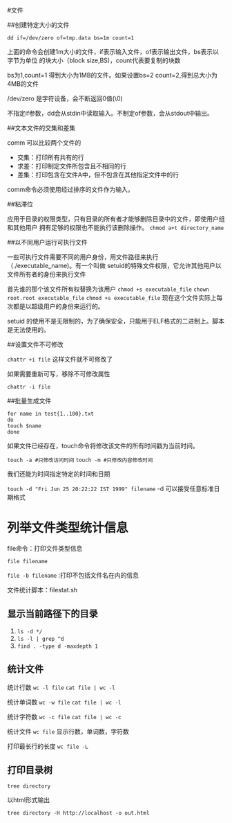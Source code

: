 #文件


##创建特定大小的文件

`dd if=/dev/zero of=tmp.data bs=1m count=1`

上面的命令会创建1m大小的文件，if表示输入文件，of表示输出文件，bs表示以字节为单位
的块大小（block size,BS)，count代表要复制的块数

bs为1,count=1 得到大小为1MB的文件。如果设置bs=2 count=2,得到总大小为4MB的文件

/dev/zero 是字符设备，会不断返回0值(\0)

不指定if参数，dd会从stdin中读取输入。不制定of参数，会从stdout中输出。

##文本文件的交集和差集

comm 可以比较两个文件的
- 交集：打印所有共有的行
- 求差：打印制定文件所包含且不相同的行
- 差集：打印包含在文件A中，但不包含在其他指定文件中的行

comm命令必须使用经过排序的文件作为输入。

##粘滞位

应用于目录的权限类型，只有目录的所有者才能够删除目录中的文件，即使用户组和其他用户
拥有足够的权限也不能执行该删除操作。
`chmod a+t directory_name`

##以不同用户运行可执行文件

一些可执行文件需要不同的用户身份，用文件路径来执行（./executable_name)。有一个叫做
setuid的特殊文件权限，它允许其他用户以文件所有者的身份来执行文件

首先谁的那个该文件所有权替换为该用户
`chmod +s executable_file`
`chown root.root executable_file`
`chmod +s executable_file`
现在这个文件实际上每次都是以超级用户的身份来运行的。

setuid 的使用不是无限制的，为了确保安全，只能用于ELF格式的二进制上。脚本是无法使用的。

##设置文件不可修改

`chattr +i file`
这样文件就不可修改了

如果需要重新可写，移除不可修改属性

`chattr -i file`

##批量生成文件
```shell
for name in test{1..100}.txt
do
touch $name
done
```
如果文件已经存在，touch命令将修改该文件的所有时间戳为当前时间。

`touch -a #只修改访问时间`
`touch -m #只修改内容修改时间`

我们还能为时间指定特定的时间和日期

`touch -d "Fri Jun 25 20:22:22 IST 1999" filename`
-d 可以接受任意标准日期格式

# 列举文件类型统计信息

file命令：打印文件类型信息

`file filename`

`file -b filename` :打印不包括文件名在内的信息

文件统计脚本：filestat.sh

## 显示当前路径下的目录

1. `ls -d */`
2. `ls -l | grep ^d `
3. `find . -type d -maxdepth 1`

## 统计文件

统计行数
`wc -l file`
`cat file | wc -l`

统计单词数
`wc -w file`
`cat file | wc -l`

统计字符数
`wc -c file`
`cat file | wc -c`

统计文件
`wc file`
显示行数，单词数，字符数

打印最长行的长度
`wc file -L`

## 打印目录树

`tree directory`

以html形式输出

`tree directory -H http://localhost -o out.html`


